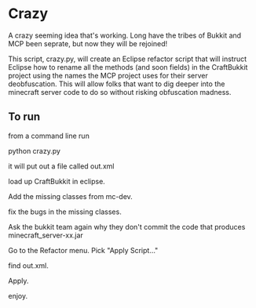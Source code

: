 # Crazy

A crazy seeming idea that's working.  Long have the tribes of Bukkit and MCP
been seprate, but now they will be rejoined!

This script, crazy.py, will create an Eclipse refactor script that will
instruct Eclipse how to rename all the methods (and soon fields) in the
CraftBukkit project using the names the MCP project uses for their server
deobfuscation.  This will allow folks that want to dig deeper into the
minecraft server code to do so without risking obfuscation madness.

## To run

from a command line run 

python crazy.py

it will put out a file called out.xml

load up CraftBukkit in eclipse.  

Add the missing classes from mc-dev.

fix the bugs in the missing classes.

Ask the bukkit team again why they don't commit the code that produces minecraft_server-xx.jar

Go to the Refactor menu. Pick "Apply Script..."

find out.xml.  

Apply.

enjoy.




